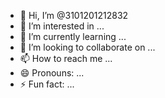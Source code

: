 - 👋 Hi, I’m @3101201212832
- 👀 I’m interested in ...
- 🌱 I’m currently learning ...
- 💞️ I’m looking to collaborate on ...
- 📫 How to reach me ...
- 😄 Pronouns: ...
- ⚡ Fun fact: ...

<!---
3101201212832/3101201212832 is a ✨ spรับตัวเลย
ecial ✨ repository because its `README.md` (this file) appears on your GitHub profile.
You can click the Preview link to take a look at your changes.
--->
